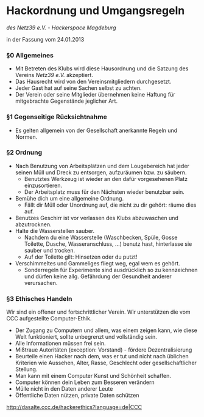 # Hackordnung und Umgangsregeln
*des Netz39 e.V. - Hackerspace Magdeburg*

in der Fassung vom 24.01.2013


### §0 Allgemeines
  - Mit Betreten des Klubs wird diese Hausordnung und die Satzung des Vereins *Netz39 e.V.* akzeptiert.
  - Das Hausrecht wird von den Vereinsmitgliedern durchgesetzt.
  - Jeder Gast hat auf seine Sachen selbst zu achten.
  - Der Verein oder seine Mitglieder übernehmen keine Haftung für mitgebrachte Gegenstände jeglicher Art. 

### §1 Gegenseitige Rücksichtnahme
  - Es gelten allgemein von der Gesellschaft anerkannte Regeln und Normen.

### §2 Ordnung
  - Nach Benutzung von Arbeitsplätzen und dem Lougebereich hat jeder seinen Müll und Dreck zu entsorgen, aufzuräumen bzw. zu säubern.
    * Benutztes Werkzeug ist wieder an den dafür vorgesehenen Platz einzusortieren.
    * Der Arbeitsplatz muss für den Nächsten wieder benutzbar sein.
  - Bemühe dich um eine allgemeine Ordnung.
    * Fällt dir Müll oder Unordnung auf, die nicht zu dir gehört: räume dies auf.
  - Benutzes Geschirr ist vor verlassen des Klubs abzuwaschen und abzutrocknen.
  - Halte die Wasserstellen sauber.
    * Nachdem du eine Wasserstelle (Waschbecken, Spüle, Gosse Toilette, Dusche, Wasseranschluss, ...) benutz hast, hinterlasse sie sauber und trocken.
    * Auf der Toilette gilt: Hinsetzen oder du putzt!
  - Verschimmeltes und Gammeliges fliegt weg, egal wem es gehört.
    * Sonderregeln für Experimente sind ausdrücklich so zu kennzeichnen und dürfen keine allg. Gefährdung der Gesundheit anderer verursachen.

### §3 Ethisches Handeln
Wir sind ein offener und fortschrittlicher Verein. Wir unterstützen die vom CCC aufgestellte Computer-Ethik.
  - Der Zugang zu Computern und allem, was einem zeigen kann, wie diese Welt funktioniert, sollte unbegrenzt und vollständig sein.
  - Alle Informationen müssen frei sein.
  - Mißtraue Autoritäten (exception: Vorstand) - fördere Dezentralisierung
  - Beurteile einen Hacker nach dem, was er tut und nicht nach üblichen Kriterien wie Aussehen, Alter, Rasse, Geschlecht oder gesellschaftlicher Stellung.
  - Man kann mit einem Computer Kunst und Schönheit schaffen.
  - Computer können dein Leben zum Besseren verändern
  - Mülle nicht in den Daten anderer Leute
  - Öffentliche Daten nützen, private Daten schützen

http://dasalte.ccc.de/hackerethics?language=de|CCC
